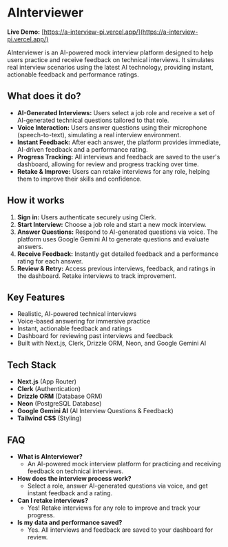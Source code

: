 # AInterviewer

**Live Demo:** [https://a-interview-pi.vercel.app/](https://a-interview-pi.vercel.app/)

AInterviewer is an AI-powered mock interview platform designed to help users practice and receive feedback on technical interviews. It simulates real interview scenarios using the latest AI technology, providing instant, actionable feedback and performance ratings.

## What does it do?

- **AI-Generated Interviews:** Users select a job role and receive a set of AI-generated technical questions tailored to that role.
- **Voice Interaction:** Users answer questions using their microphone (speech-to-text), simulating a real interview environment.
- **Instant Feedback:** After each answer, the platform provides immediate, AI-driven feedback and a performance rating.
- **Progress Tracking:** All interviews and feedback are saved to the user's dashboard, allowing for review and progress tracking over time.
- **Retake & Improve:** Users can retake interviews for any role, helping them to improve their skills and confidence.

## How it works

1. **Sign in:** Users authenticate securely using Clerk.
2. **Start Interview:** Choose a job role and start a new mock interview.
3. **Answer Questions:** Respond to AI-generated questions via voice. The platform uses Google Gemini AI to generate questions and evaluate answers.
4. **Receive Feedback:** Instantly get detailed feedback and a performance rating for each answer.
5. **Review & Retry:** Access previous interviews, feedback, and ratings in the dashboard. Retake interviews to track improvement.

## Key Features

- Realistic, AI-powered technical interviews
- Voice-based answering for immersive practice
- Instant, actionable feedback and ratings
- Dashboard for reviewing past interviews and feedback
- Built with Next.js, Clerk, Drizzle ORM, Neon, and Google Gemini AI

## Tech Stack

- **Next.js** (App Router)
- **Clerk** (Authentication)
- **Drizzle ORM** (Database ORM)
- **Neon** (PostgreSQL Database)
- **Google Gemini AI** (AI Interview Questions & Feedback)
- **Tailwind CSS** (Styling)

## FAQ

- **What is AInterviewer?**
  - An AI-powered mock interview platform for practicing and receiving feedback on technical interviews.
- **How does the interview process work?**
  - Select a role, answer AI-generated questions via voice, and get instant feedback and a rating.
- **Can I retake interviews?**
  - Yes! Retake interviews for any role to improve and track your progress.
- **Is my data and performance saved?**
  - Yes. All interviews and feedback are saved to your dashboard for review.

